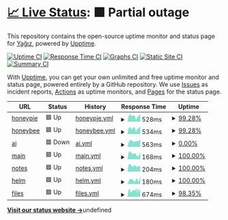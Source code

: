 # [📈 Live Status](https://status.savew.dev): <!--live status--> **🟧 Partial outage**

This repository contains the open-source uptime monitor and status page for [Yağız](https://savew.dev/), powered by [Upptime](https://github.com/upptime/upptime).

[![Uptime CI](https://github.com/saveside/status.savew.dev/workflows/Uptime%20CI/badge.svg)](https://github.com/saveside/status.savew.dev/actions?query=workflow%3A%22Uptime+CI%22)
[![Response Time CI](https://github.com/saveside/status.savew.dev/workflows/Response%20Time%20CI/badge.svg)](https://github.com/saveside/status.savew.dev/actions?query=workflow%3A%22Response+Time+CI%22)
[![Graphs CI](https://github.com/saveside/status.savew.dev/workflows/Graphs%20CI/badge.svg)](https://github.com/saveside/status.savew.dev/actions?query=workflow%3A%22Graphs+CI%22)
[![Static Site CI](https://github.com/saveside/status.savew.dev/workflows/Static%20Site%20CI/badge.svg)](https://github.com/saveside/status.savew.dev/actions?query=workflow%3A%22Static+Site+CI%22)
[![Summary CI](https://github.com/saveside/status.savew.dev/workflows/Summary%20CI/badge.svg)](https://github.com/saveside/status.savew.dev/actions?query=workflow%3A%22Summary+CI%22)

With [Upptime](https://upptime.js.org), you can get your own unlimited and free uptime monitor and status page, powered entirely by a GitHub repository. We use [Issues](https://github.com/saveside/status.savew.dev/issues) as incident reports, [Actions](https://github.com/saveside/status.savew.dev/actions) as uptime monitors, and [Pages](https://status.savew.dev) for the status page.

<!--start: status pages-->
<!-- This summary is generated by Upptime (https://github.com/upptime/upptime) -->
<!-- Do not edit this manually, your changes will be overwritten -->
<!-- prettier-ignore -->
| URL | Status | History | Response Time | Uptime |
| --- | ------ | ------- | ------------- | ------ |
| <img alt="" src="https://icons.duckduckgo.com/ip3/honeypie.savew.dev.ico" height="13"> [honeypie](https://honeypie.savew.dev) | 🟩 Up | [honeypie.yml](https://github.com/saveside/status.savew.dev/commits/HEAD/history/honeypie.yml) | <details><summary><img alt="Response time graph" src="./graphs/honeypie/response-time-week.png" height="20"> 528ms</summary><br><a href="https://status.savew.dev/history/honeypie"><img alt="Response time 910" src="https://img.shields.io/endpoint?url=https%3A%2F%2Fraw.githubusercontent.com%2Fsaveside%2Fstatus.savew.dev%2FHEAD%2Fapi%2Fhoneypie%2Fresponse-time.json"></a><br><a href="https://status.savew.dev/history/honeypie"><img alt="24-hour response time 719" src="https://img.shields.io/endpoint?url=https%3A%2F%2Fraw.githubusercontent.com%2Fsaveside%2Fstatus.savew.dev%2FHEAD%2Fapi%2Fhoneypie%2Fresponse-time-day.json"></a><br><a href="https://status.savew.dev/history/honeypie"><img alt="7-day response time 528" src="https://img.shields.io/endpoint?url=https%3A%2F%2Fraw.githubusercontent.com%2Fsaveside%2Fstatus.savew.dev%2FHEAD%2Fapi%2Fhoneypie%2Fresponse-time-week.json"></a><br><a href="https://status.savew.dev/history/honeypie"><img alt="30-day response time 933" src="https://img.shields.io/endpoint?url=https%3A%2F%2Fraw.githubusercontent.com%2Fsaveside%2Fstatus.savew.dev%2FHEAD%2Fapi%2Fhoneypie%2Fresponse-time-month.json"></a><br><a href="https://status.savew.dev/history/honeypie"><img alt="1-year response time 910" src="https://img.shields.io/endpoint?url=https%3A%2F%2Fraw.githubusercontent.com%2Fsaveside%2Fstatus.savew.dev%2FHEAD%2Fapi%2Fhoneypie%2Fresponse-time-year.json"></a></details> | <details><summary><a href="https://status.savew.dev/history/honeypie">99.28%</a></summary><a href="https://status.savew.dev/history/honeypie"><img alt="All-time uptime 79.08%" src="https://img.shields.io/endpoint?url=https%3A%2F%2Fraw.githubusercontent.com%2Fsaveside%2Fstatus.savew.dev%2FHEAD%2Fapi%2Fhoneypie%2Fuptime.json"></a><br><a href="https://status.savew.dev/history/honeypie"><img alt="24-hour uptime 100.00%" src="https://img.shields.io/endpoint?url=https%3A%2F%2Fraw.githubusercontent.com%2Fsaveside%2Fstatus.savew.dev%2FHEAD%2Fapi%2Fhoneypie%2Fuptime-day.json"></a><br><a href="https://status.savew.dev/history/honeypie"><img alt="7-day uptime 99.28%" src="https://img.shields.io/endpoint?url=https%3A%2F%2Fraw.githubusercontent.com%2Fsaveside%2Fstatus.savew.dev%2FHEAD%2Fapi%2Fhoneypie%2Fuptime-week.json"></a><br><a href="https://status.savew.dev/history/honeypie"><img alt="30-day uptime 57.86%" src="https://img.shields.io/endpoint?url=https%3A%2F%2Fraw.githubusercontent.com%2Fsaveside%2Fstatus.savew.dev%2FHEAD%2Fapi%2Fhoneypie%2Fuptime-month.json"></a><br><a href="https://status.savew.dev/history/honeypie"><img alt="1-year uptime 79.08%" src="https://img.shields.io/endpoint?url=https%3A%2F%2Fraw.githubusercontent.com%2Fsaveside%2Fstatus.savew.dev%2FHEAD%2Fapi%2Fhoneypie%2Fuptime-year.json"></a></details>
| <img alt="" src="https://icons.duckduckgo.com/ip3/honeybee.savew.dev.ico" height="13"> [honeybee](https://honeybee.savew.dev) | 🟩 Up | [honeybee.yml](https://github.com/saveside/status.savew.dev/commits/HEAD/history/honeybee.yml) | <details><summary><img alt="Response time graph" src="./graphs/honeybee/response-time-week.png" height="20"> 534ms</summary><br><a href="https://status.savew.dev/history/honeybee"><img alt="Response time 639" src="https://img.shields.io/endpoint?url=https%3A%2F%2Fraw.githubusercontent.com%2Fsaveside%2Fstatus.savew.dev%2FHEAD%2Fapi%2Fhoneybee%2Fresponse-time.json"></a><br><a href="https://status.savew.dev/history/honeybee"><img alt="24-hour response time 740" src="https://img.shields.io/endpoint?url=https%3A%2F%2Fraw.githubusercontent.com%2Fsaveside%2Fstatus.savew.dev%2FHEAD%2Fapi%2Fhoneybee%2Fresponse-time-day.json"></a><br><a href="https://status.savew.dev/history/honeybee"><img alt="7-day response time 534" src="https://img.shields.io/endpoint?url=https%3A%2F%2Fraw.githubusercontent.com%2Fsaveside%2Fstatus.savew.dev%2FHEAD%2Fapi%2Fhoneybee%2Fresponse-time-week.json"></a><br><a href="https://status.savew.dev/history/honeybee"><img alt="30-day response time 924" src="https://img.shields.io/endpoint?url=https%3A%2F%2Fraw.githubusercontent.com%2Fsaveside%2Fstatus.savew.dev%2FHEAD%2Fapi%2Fhoneybee%2Fresponse-time-month.json"></a><br><a href="https://status.savew.dev/history/honeybee"><img alt="1-year response time 639" src="https://img.shields.io/endpoint?url=https%3A%2F%2Fraw.githubusercontent.com%2Fsaveside%2Fstatus.savew.dev%2FHEAD%2Fapi%2Fhoneybee%2Fresponse-time-year.json"></a></details> | <details><summary><a href="https://status.savew.dev/history/honeybee">99.28%</a></summary><a href="https://status.savew.dev/history/honeybee"><img alt="All-time uptime 79.07%" src="https://img.shields.io/endpoint?url=https%3A%2F%2Fraw.githubusercontent.com%2Fsaveside%2Fstatus.savew.dev%2FHEAD%2Fapi%2Fhoneybee%2Fuptime.json"></a><br><a href="https://status.savew.dev/history/honeybee"><img alt="24-hour uptime 100.00%" src="https://img.shields.io/endpoint?url=https%3A%2F%2Fraw.githubusercontent.com%2Fsaveside%2Fstatus.savew.dev%2FHEAD%2Fapi%2Fhoneybee%2Fuptime-day.json"></a><br><a href="https://status.savew.dev/history/honeybee"><img alt="7-day uptime 99.28%" src="https://img.shields.io/endpoint?url=https%3A%2F%2Fraw.githubusercontent.com%2Fsaveside%2Fstatus.savew.dev%2FHEAD%2Fapi%2Fhoneybee%2Fuptime-week.json"></a><br><a href="https://status.savew.dev/history/honeybee"><img alt="30-day uptime 57.87%" src="https://img.shields.io/endpoint?url=https%3A%2F%2Fraw.githubusercontent.com%2Fsaveside%2Fstatus.savew.dev%2FHEAD%2Fapi%2Fhoneybee%2Fuptime-month.json"></a><br><a href="https://status.savew.dev/history/honeybee"><img alt="1-year uptime 79.07%" src="https://img.shields.io/endpoint?url=https%3A%2F%2Fraw.githubusercontent.com%2Fsaveside%2Fstatus.savew.dev%2FHEAD%2Fapi%2Fhoneybee%2Fuptime-year.json"></a></details>
| <img alt="" src="https://icons.duckduckgo.com/ip3/chat.savew.dev.ico" height="13"> [ai](https://chat.savew.dev) | 🟥 Down | [ai.yml](https://github.com/saveside/status.savew.dev/commits/HEAD/history/ai.yml) | <details><summary><img alt="Response time graph" src="./graphs/ai/response-time-week.png" height="20"> 563ms</summary><br><a href="https://status.savew.dev/history/ai"><img alt="Response time 555" src="https://img.shields.io/endpoint?url=https%3A%2F%2Fraw.githubusercontent.com%2Fsaveside%2Fstatus.savew.dev%2FHEAD%2Fapi%2Fai%2Fresponse-time.json"></a><br><a href="https://status.savew.dev/history/ai"><img alt="24-hour response time 736" src="https://img.shields.io/endpoint?url=https%3A%2F%2Fraw.githubusercontent.com%2Fsaveside%2Fstatus.savew.dev%2FHEAD%2Fapi%2Fai%2Fresponse-time-day.json"></a><br><a href="https://status.savew.dev/history/ai"><img alt="7-day response time 563" src="https://img.shields.io/endpoint?url=https%3A%2F%2Fraw.githubusercontent.com%2Fsaveside%2Fstatus.savew.dev%2FHEAD%2Fapi%2Fai%2Fresponse-time-week.json"></a><br><a href="https://status.savew.dev/history/ai"><img alt="30-day response time 462" src="https://img.shields.io/endpoint?url=https%3A%2F%2Fraw.githubusercontent.com%2Fsaveside%2Fstatus.savew.dev%2FHEAD%2Fapi%2Fai%2Fresponse-time-month.json"></a><br><a href="https://status.savew.dev/history/ai"><img alt="1-year response time 555" src="https://img.shields.io/endpoint?url=https%3A%2F%2Fraw.githubusercontent.com%2Fsaveside%2Fstatus.savew.dev%2FHEAD%2Fapi%2Fai%2Fresponse-time-year.json"></a></details> | <details><summary><a href="https://status.savew.dev/history/ai">0.00%</a></summary><a href="https://status.savew.dev/history/ai"><img alt="All-time uptime 31.53%" src="https://img.shields.io/endpoint?url=https%3A%2F%2Fraw.githubusercontent.com%2Fsaveside%2Fstatus.savew.dev%2FHEAD%2Fapi%2Fai%2Fuptime.json"></a><br><a href="https://status.savew.dev/history/ai"><img alt="24-hour uptime 0.00%" src="https://img.shields.io/endpoint?url=https%3A%2F%2Fraw.githubusercontent.com%2Fsaveside%2Fstatus.savew.dev%2FHEAD%2Fapi%2Fai%2Fuptime-day.json"></a><br><a href="https://status.savew.dev/history/ai"><img alt="7-day uptime 0.00%" src="https://img.shields.io/endpoint?url=https%3A%2F%2Fraw.githubusercontent.com%2Fsaveside%2Fstatus.savew.dev%2FHEAD%2Fapi%2Fai%2Fuptime-week.json"></a><br><a href="https://status.savew.dev/history/ai"><img alt="30-day uptime 1.38%" src="https://img.shields.io/endpoint?url=https%3A%2F%2Fraw.githubusercontent.com%2Fsaveside%2Fstatus.savew.dev%2FHEAD%2Fapi%2Fai%2Fuptime-month.json"></a><br><a href="https://status.savew.dev/history/ai"><img alt="1-year uptime 31.53%" src="https://img.shields.io/endpoint?url=https%3A%2F%2Fraw.githubusercontent.com%2Fsaveside%2Fstatus.savew.dev%2FHEAD%2Fapi%2Fai%2Fuptime-year.json"></a></details>
| <img alt="" src="https://icons.duckduckgo.com/ip3/savew.dev.ico" height="13"> [main](https://savew.dev) | 🟩 Up | [main.yml](https://github.com/saveside/status.savew.dev/commits/HEAD/history/main.yml) | <details><summary><img alt="Response time graph" src="./graphs/main/response-time-week.png" height="20"> 168ms</summary><br><a href="https://status.savew.dev/history/main"><img alt="Response time 188" src="https://img.shields.io/endpoint?url=https%3A%2F%2Fraw.githubusercontent.com%2Fsaveside%2Fstatus.savew.dev%2FHEAD%2Fapi%2Fmain%2Fresponse-time.json"></a><br><a href="https://status.savew.dev/history/main"><img alt="24-hour response time 219" src="https://img.shields.io/endpoint?url=https%3A%2F%2Fraw.githubusercontent.com%2Fsaveside%2Fstatus.savew.dev%2FHEAD%2Fapi%2Fmain%2Fresponse-time-day.json"></a><br><a href="https://status.savew.dev/history/main"><img alt="7-day response time 168" src="https://img.shields.io/endpoint?url=https%3A%2F%2Fraw.githubusercontent.com%2Fsaveside%2Fstatus.savew.dev%2FHEAD%2Fapi%2Fmain%2Fresponse-time-week.json"></a><br><a href="https://status.savew.dev/history/main"><img alt="30-day response time 174" src="https://img.shields.io/endpoint?url=https%3A%2F%2Fraw.githubusercontent.com%2Fsaveside%2Fstatus.savew.dev%2FHEAD%2Fapi%2Fmain%2Fresponse-time-month.json"></a><br><a href="https://status.savew.dev/history/main"><img alt="1-year response time 188" src="https://img.shields.io/endpoint?url=https%3A%2F%2Fraw.githubusercontent.com%2Fsaveside%2Fstatus.savew.dev%2FHEAD%2Fapi%2Fmain%2Fresponse-time-year.json"></a></details> | <details><summary><a href="https://status.savew.dev/history/main">100.00%</a></summary><a href="https://status.savew.dev/history/main"><img alt="All-time uptime 100.00%" src="https://img.shields.io/endpoint?url=https%3A%2F%2Fraw.githubusercontent.com%2Fsaveside%2Fstatus.savew.dev%2FHEAD%2Fapi%2Fmain%2Fuptime.json"></a><br><a href="https://status.savew.dev/history/main"><img alt="24-hour uptime 100.00%" src="https://img.shields.io/endpoint?url=https%3A%2F%2Fraw.githubusercontent.com%2Fsaveside%2Fstatus.savew.dev%2FHEAD%2Fapi%2Fmain%2Fuptime-day.json"></a><br><a href="https://status.savew.dev/history/main"><img alt="7-day uptime 100.00%" src="https://img.shields.io/endpoint?url=https%3A%2F%2Fraw.githubusercontent.com%2Fsaveside%2Fstatus.savew.dev%2FHEAD%2Fapi%2Fmain%2Fuptime-week.json"></a><br><a href="https://status.savew.dev/history/main"><img alt="30-day uptime 100.00%" src="https://img.shields.io/endpoint?url=https%3A%2F%2Fraw.githubusercontent.com%2Fsaveside%2Fstatus.savew.dev%2FHEAD%2Fapi%2Fmain%2Fuptime-month.json"></a><br><a href="https://status.savew.dev/history/main"><img alt="1-year uptime 100.00%" src="https://img.shields.io/endpoint?url=https%3A%2F%2Fraw.githubusercontent.com%2Fsaveside%2Fstatus.savew.dev%2FHEAD%2Fapi%2Fmain%2Fuptime-year.json"></a></details>
| <img alt="" src="https://icons.duckduckgo.com/ip3/notes.savew.dev.ico" height="13"> [notes](https://notes.savew.dev) | 🟩 Up | [notes.yml](https://github.com/saveside/status.savew.dev/commits/HEAD/history/notes.yml) | <details><summary><img alt="Response time graph" src="./graphs/notes/response-time-week.png" height="20"> 204ms</summary><br><a href="https://status.savew.dev/history/notes"><img alt="Response time 241" src="https://img.shields.io/endpoint?url=https%3A%2F%2Fraw.githubusercontent.com%2Fsaveside%2Fstatus.savew.dev%2FHEAD%2Fapi%2Fnotes%2Fresponse-time.json"></a><br><a href="https://status.savew.dev/history/notes"><img alt="24-hour response time 174" src="https://img.shields.io/endpoint?url=https%3A%2F%2Fraw.githubusercontent.com%2Fsaveside%2Fstatus.savew.dev%2FHEAD%2Fapi%2Fnotes%2Fresponse-time-day.json"></a><br><a href="https://status.savew.dev/history/notes"><img alt="7-day response time 204" src="https://img.shields.io/endpoint?url=https%3A%2F%2Fraw.githubusercontent.com%2Fsaveside%2Fstatus.savew.dev%2FHEAD%2Fapi%2Fnotes%2Fresponse-time-week.json"></a><br><a href="https://status.savew.dev/history/notes"><img alt="30-day response time 210" src="https://img.shields.io/endpoint?url=https%3A%2F%2Fraw.githubusercontent.com%2Fsaveside%2Fstatus.savew.dev%2FHEAD%2Fapi%2Fnotes%2Fresponse-time-month.json"></a><br><a href="https://status.savew.dev/history/notes"><img alt="1-year response time 241" src="https://img.shields.io/endpoint?url=https%3A%2F%2Fraw.githubusercontent.com%2Fsaveside%2Fstatus.savew.dev%2FHEAD%2Fapi%2Fnotes%2Fresponse-time-year.json"></a></details> | <details><summary><a href="https://status.savew.dev/history/notes">100.00%</a></summary><a href="https://status.savew.dev/history/notes"><img alt="All-time uptime 100.00%" src="https://img.shields.io/endpoint?url=https%3A%2F%2Fraw.githubusercontent.com%2Fsaveside%2Fstatus.savew.dev%2FHEAD%2Fapi%2Fnotes%2Fuptime.json"></a><br><a href="https://status.savew.dev/history/notes"><img alt="24-hour uptime 100.00%" src="https://img.shields.io/endpoint?url=https%3A%2F%2Fraw.githubusercontent.com%2Fsaveside%2Fstatus.savew.dev%2FHEAD%2Fapi%2Fnotes%2Fuptime-day.json"></a><br><a href="https://status.savew.dev/history/notes"><img alt="7-day uptime 100.00%" src="https://img.shields.io/endpoint?url=https%3A%2F%2Fraw.githubusercontent.com%2Fsaveside%2Fstatus.savew.dev%2FHEAD%2Fapi%2Fnotes%2Fuptime-week.json"></a><br><a href="https://status.savew.dev/history/notes"><img alt="30-day uptime 100.00%" src="https://img.shields.io/endpoint?url=https%3A%2F%2Fraw.githubusercontent.com%2Fsaveside%2Fstatus.savew.dev%2FHEAD%2Fapi%2Fnotes%2Fuptime-month.json"></a><br><a href="https://status.savew.dev/history/notes"><img alt="1-year uptime 100.00%" src="https://img.shields.io/endpoint?url=https%3A%2F%2Fraw.githubusercontent.com%2Fsaveside%2Fstatus.savew.dev%2FHEAD%2Fapi%2Fnotes%2Fuptime-year.json"></a></details>
| <img alt="" src="https://icons.duckduckgo.com/ip3/helm.savew.dev.ico" height="13"> [helm](https://helm.savew.dev) | 🟩 Up | [helm.yml](https://github.com/saveside/status.savew.dev/commits/HEAD/history/helm.yml) | <details><summary><img alt="Response time graph" src="./graphs/helm/response-time-week.png" height="20"> 180ms</summary><br><a href="https://status.savew.dev/history/helm"><img alt="Response time 186" src="https://img.shields.io/endpoint?url=https%3A%2F%2Fraw.githubusercontent.com%2Fsaveside%2Fstatus.savew.dev%2FHEAD%2Fapi%2Fhelm%2Fresponse-time.json"></a><br><a href="https://status.savew.dev/history/helm"><img alt="24-hour response time 304" src="https://img.shields.io/endpoint?url=https%3A%2F%2Fraw.githubusercontent.com%2Fsaveside%2Fstatus.savew.dev%2FHEAD%2Fapi%2Fhelm%2Fresponse-time-day.json"></a><br><a href="https://status.savew.dev/history/helm"><img alt="7-day response time 180" src="https://img.shields.io/endpoint?url=https%3A%2F%2Fraw.githubusercontent.com%2Fsaveside%2Fstatus.savew.dev%2FHEAD%2Fapi%2Fhelm%2Fresponse-time-week.json"></a><br><a href="https://status.savew.dev/history/helm"><img alt="30-day response time 184" src="https://img.shields.io/endpoint?url=https%3A%2F%2Fraw.githubusercontent.com%2Fsaveside%2Fstatus.savew.dev%2FHEAD%2Fapi%2Fhelm%2Fresponse-time-month.json"></a><br><a href="https://status.savew.dev/history/helm"><img alt="1-year response time 186" src="https://img.shields.io/endpoint?url=https%3A%2F%2Fraw.githubusercontent.com%2Fsaveside%2Fstatus.savew.dev%2FHEAD%2Fapi%2Fhelm%2Fresponse-time-year.json"></a></details> | <details><summary><a href="https://status.savew.dev/history/helm">100.00%</a></summary><a href="https://status.savew.dev/history/helm"><img alt="All-time uptime 100.00%" src="https://img.shields.io/endpoint?url=https%3A%2F%2Fraw.githubusercontent.com%2Fsaveside%2Fstatus.savew.dev%2FHEAD%2Fapi%2Fhelm%2Fuptime.json"></a><br><a href="https://status.savew.dev/history/helm"><img alt="24-hour uptime 100.00%" src="https://img.shields.io/endpoint?url=https%3A%2F%2Fraw.githubusercontent.com%2Fsaveside%2Fstatus.savew.dev%2FHEAD%2Fapi%2Fhelm%2Fuptime-day.json"></a><br><a href="https://status.savew.dev/history/helm"><img alt="7-day uptime 100.00%" src="https://img.shields.io/endpoint?url=https%3A%2F%2Fraw.githubusercontent.com%2Fsaveside%2Fstatus.savew.dev%2FHEAD%2Fapi%2Fhelm%2Fuptime-week.json"></a><br><a href="https://status.savew.dev/history/helm"><img alt="30-day uptime 100.00%" src="https://img.shields.io/endpoint?url=https%3A%2F%2Fraw.githubusercontent.com%2Fsaveside%2Fstatus.savew.dev%2FHEAD%2Fapi%2Fhelm%2Fuptime-month.json"></a><br><a href="https://status.savew.dev/history/helm"><img alt="1-year uptime 100.00%" src="https://img.shields.io/endpoint?url=https%3A%2F%2Fraw.githubusercontent.com%2Fsaveside%2Fstatus.savew.dev%2FHEAD%2Fapi%2Fhelm%2Fuptime-year.json"></a></details>
| <img alt="" src="https://icons.duckduckgo.com/ip3/files.savew.dev.ico" height="13"> [files](https://files.savew.dev) | 🟩 Up | [files.yml](https://github.com/saveside/status.savew.dev/commits/HEAD/history/files.yml) | <details><summary><img alt="Response time graph" src="./graphs/files/response-time-week.png" height="20"> 674ms</summary><br><a href="https://status.savew.dev/history/files"><img alt="Response time 545" src="https://img.shields.io/endpoint?url=https%3A%2F%2Fraw.githubusercontent.com%2Fsaveside%2Fstatus.savew.dev%2FHEAD%2Fapi%2Ffiles%2Fresponse-time.json"></a><br><a href="https://status.savew.dev/history/files"><img alt="24-hour response time 866" src="https://img.shields.io/endpoint?url=https%3A%2F%2Fraw.githubusercontent.com%2Fsaveside%2Fstatus.savew.dev%2FHEAD%2Fapi%2Ffiles%2Fresponse-time-day.json"></a><br><a href="https://status.savew.dev/history/files"><img alt="7-day response time 674" src="https://img.shields.io/endpoint?url=https%3A%2F%2Fraw.githubusercontent.com%2Fsaveside%2Fstatus.savew.dev%2FHEAD%2Fapi%2Ffiles%2Fresponse-time-week.json"></a><br><a href="https://status.savew.dev/history/files"><img alt="30-day response time 509" src="https://img.shields.io/endpoint?url=https%3A%2F%2Fraw.githubusercontent.com%2Fsaveside%2Fstatus.savew.dev%2FHEAD%2Fapi%2Ffiles%2Fresponse-time-month.json"></a><br><a href="https://status.savew.dev/history/files"><img alt="1-year response time 545" src="https://img.shields.io/endpoint?url=https%3A%2F%2Fraw.githubusercontent.com%2Fsaveside%2Fstatus.savew.dev%2FHEAD%2Fapi%2Ffiles%2Fresponse-time-year.json"></a></details> | <details><summary><a href="https://status.savew.dev/history/files">98.35%</a></summary><a href="https://status.savew.dev/history/files"><img alt="All-time uptime 57.43%" src="https://img.shields.io/endpoint?url=https%3A%2F%2Fraw.githubusercontent.com%2Fsaveside%2Fstatus.savew.dev%2FHEAD%2Fapi%2Ffiles%2Fuptime.json"></a><br><a href="https://status.savew.dev/history/files"><img alt="24-hour uptime 100.00%" src="https://img.shields.io/endpoint?url=https%3A%2F%2Fraw.githubusercontent.com%2Fsaveside%2Fstatus.savew.dev%2FHEAD%2Fapi%2Ffiles%2Fuptime-day.json"></a><br><a href="https://status.savew.dev/history/files"><img alt="7-day uptime 98.35%" src="https://img.shields.io/endpoint?url=https%3A%2F%2Fraw.githubusercontent.com%2Fsaveside%2Fstatus.savew.dev%2FHEAD%2Fapi%2Ffiles%2Fuptime-week.json"></a><br><a href="https://status.savew.dev/history/files"><img alt="30-day uptime 34.50%" src="https://img.shields.io/endpoint?url=https%3A%2F%2Fraw.githubusercontent.com%2Fsaveside%2Fstatus.savew.dev%2FHEAD%2Fapi%2Ffiles%2Fuptime-month.json"></a><br><a href="https://status.savew.dev/history/files"><img alt="1-year uptime 57.43%" src="https://img.shields.io/endpoint?url=https%3A%2F%2Fraw.githubusercontent.com%2Fsaveside%2Fstatus.savew.dev%2FHEAD%2Fapi%2Ffiles%2Fuptime-year.json"></a></details>

<!--end: status pages-->

[**Visit our status website →**](https://status.savew.dev)undefined
